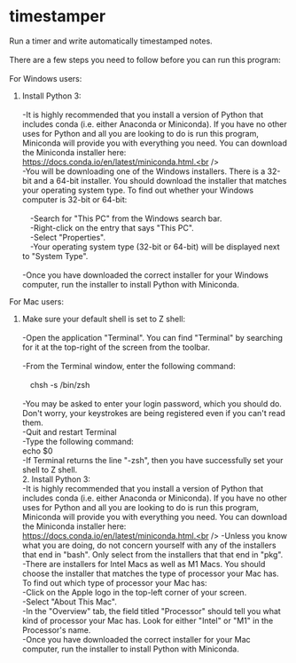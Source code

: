 # timestamper <br />
 Run a timer and write automatically timestamped notes.<br />
<br />
There are a few steps you need to follow before you can run this program:<br />
<br />
For Windows users:<br />
1. Install Python 3:<br /><br />
-It is highly recommended that you install a version of Python that includes conda (i.e. either Anaconda or Miniconda). If you have no other uses for Python and all you are looking to do is run this program, Miniconda will provide you with everything you need. You can download the Miniconda installer here: https://docs.conda.io/en/latest/miniconda.html.<br /><br />
-You will be downloading one of the Windows installers. There is a 32-bit and a 64-bit installer. You should download the installer that matches your operating system type. To find out whether your Windows computer is 32-bit or 64-bit:<br /><br />
&emsp;-Search for "This PC" from the Windows search bar.<br />
&emsp;-Right-click on the entry that says "This PC".<br />
&emsp;-Select "Properties".<br />
&emsp;-Your operating system type (32-bit or 64-bit) will be displayed next to "System Type".<br /><br />
-Once you have downloaded the correct installer for your Windows computer, run the installer to install Python with Miniconda.<br />

For Mac users:<br />
1. Make sure your default shell is set to Z shell:<br /><br />
-Open the application "Terminal". You can find "Terminal" by searching for it at the top-right of the screen from the toolbar.<br /><br />
-From the Terminal window, enter the following command:<br /><br />
&emsp;chsh -s /bin/zsh<br /><br />
-You may be asked to enter your login password, which you should do. Don't worry, your keystrokes are being registered even if you can't read them.<br />
		-Quit and restart Terminal<br />
		-Type the following command:<br />
			echo $0<br />
		-If Terminal returns the line "-zsh", then you have successfully set your shell to Z shell.<br />
	2. Install Python 3:<br />
		-It is highly recommended that you install a version of Python that includes conda (i.e. either Anaconda or Miniconda). If you have no other uses for Python and all you are looking to do is run this program, Miniconda will provide you with everything you need. You can download the Miniconda installer here: https://docs.conda.io/en/latest/miniconda.html.<br />
		-Unless you know what you are doing, do not concern yourself with any of the installers that end in "bash". Only select from the installers that that end in "pkg".<br />
		-There are installers for Intel Macs as well as M1 Macs. You should choose the installer that matches the type of processor your Mac has. To find out which type of processor your Mac has:<br />
			-Click on the Apple logo in the top-left corner of your screen.<br />
			-Select "About This Mac".<br />
			-In the "Overview" tab, the field titled "Processor" should tell you what kind of processor your Mac has. Look for either "Intel" or "M1" in the Processor's name.<br />
		-Once you have downloaded the correct installer for your Mac computer, run the installer to install Python with Miniconda.<br />
